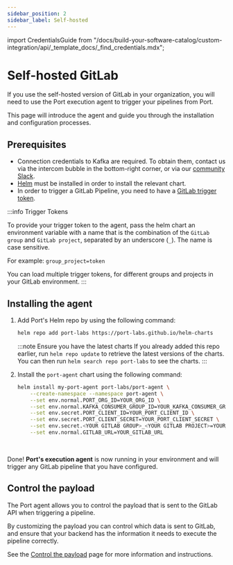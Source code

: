 ```yaml
---
sidebar_position: 2
sidebar_label: Self-hosted
---
```


import CredentialsGuide from "/docs/build-your-software-catalog/custom-integration/api/\_template_docs/\_find_credentials.mdx";

# Self-hosted GitLab

If you use the self-hosted version of GitLab in your organization, you will need to use the Port execution agent to trigger your pipelines from Port.  

This page will introduce the agent and guide you through the installation and configuration processes.

## Prerequisites

- Connection credentials to Kafka are required. To obtain them, contact us via the intercom bubble in the bottom-right corner, or via our [community Slack](https://www.getport.io/community).
- [Helm](https://helm.sh) must be installed in order to install the relevant chart.
- In order to trigger a GitLab Pipeline, you need to have a [GitLab trigger token](https://docs.gitlab.com/ee/ci/triggers/).

:::info Trigger Tokens

To provide your trigger token to the agent, pass the helm chart an environment variable with a name that is the combination of the `GitLab group` and `GitLab project`, separated by an underscore (`_`). The name is case sensitive.

For example: `group_project=token`

You can load multiple trigger tokens, for different groups and projects in your GitLab environment.
:::

## Installing the agent

1. Add Port's Helm repo by using the following command:

    ```bash
    helm repo add port-labs https://port-labs.github.io/helm-charts
    ```

    :::note Ensure you have the latest charts
    If you already added this repo earlier, run `helm repo update` to retrieve
    the latest versions of the charts.  
    You can then run `helm search repo port-labs` to see the charts.
    :::

2. Install the `port-agent` chart using the following command:

    ```bash showLineNumbers
    helm install my-port-agent port-labs/port-agent \
        --create-namespace --namespace port-agent \
        --set env.normal.PORT_ORG_ID=YOUR_ORG_ID \
        --set env.normal.KAFKA_CONSUMER_GROUP_ID=YOUR_KAFKA_CONSUMER_GROUP \
        --set env.secret.PORT_CLIENT_ID=YOUR_PORT_CLIENT_ID \
        --set env.secret.PORT_CLIENT_SECRET=YOUR_PORT_CLIENT_SECRET \
        --set env.secret.<YOUR GITLAB GROUP>_<YOUR GITLAB PROJECT>=YOUR_GITLAB_TOKEN \
        --set env.normal.GITLAB_URL=YOUR_GITLAB_URL
    ```

    <CredentialsGuide/>
    <br/>

Done! **Port's execution agent** is now running in your environment and will trigger any GitLab pipeline that you have configured.

## Control the payload

The Port agent allows you to control the payload that is sent to the GitLab API when triggering a pipeline.

By customizing the payload you can control which data is sent to GitLab, and ensure that your backend has the information it needs to execute the pipeline correctly.

See the [Control the payload](/actions-and-automations/setup-backend/webhook/port-execution-agent/control-the-payload.md) page for more information and instructions.
